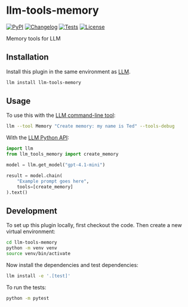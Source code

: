 # llm-tools-memory

[![PyPI](https://img.shields.io/pypi/v/llm-tools-memory.svg)](https://pypi.org/project/llm-tools-memory/)
[![Changelog](https://img.shields.io/github/v/release/tombedor/llm-tools-memory?include_prereleases&label=changelog)](https://github.com/tombedor/llm-tools-memory/releases)
[![Tests](https://github.com/tombedor/llm-tools-memory/actions/workflows/test.yml/badge.svg)](https://github.com/tombedor/llm-tools-memory/actions/workflows/test.yml)
[![License](https://img.shields.io/badge/license-Apache%202.0-blue.svg)](https://github.com/tombedor/llm-tools-memory/blob/main/LICENSE)

Memory tools for LLM

## Installation

Install this plugin in the same environment as [LLM](https://llm.datasette.io/).
```bash
llm install llm-tools-memory
```
## Usage

To use this with the [LLM command-line tool](https://llm.datasette.io/en/stable/usage.html):

```bash
llm --tool Memory "Create memory: my name is Ted" --tools-debug
```

With the [LLM Python API](https://llm.datasette.io/en/stable/python-api.html):

```python
import llm
from llm_tools_memory import create_memory

model = llm.get_model("gpt-4.1-mini")

result = model.chain(
    "Example prompt goes here",
    tools=[create_memory]
).text()
```

## Development

To set up this plugin locally, first checkout the code. Then create a new virtual environment:
```bash
cd llm-tools-memory
python -m venv venv
source venv/bin/activate
```
Now install the dependencies and test dependencies:
```bash
llm install -e '.[test]'
```
To run the tests:
```bash
python -m pytest
```
